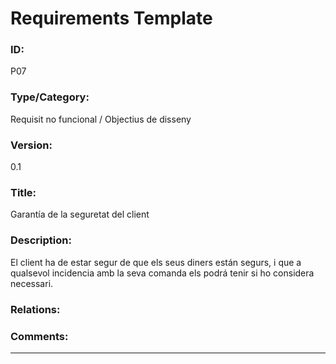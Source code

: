 # Requirements Template
### ID: 
P07
### Type/Category: 
Requisit no funcional / Objectius de disseny
### Version: 
0.1
### Title: 
Garantía de la seguretat del client
### Description: 
El client ha de estar segur de que els seus diners están segurs, i que a qualsevol incidencia amb la seva comanda els podrá tenir si ho considera necessari.
### Relations: 
### Comments: 
---